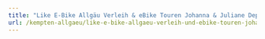 ```yaml
---
title: "Like E-Bike Allgäu Verleih & eBike Touren Johanna & Juliane Deppisch"
url: /kempten-allgaeu/like-e-bike-allgaeu-verleih-und-ebike-touren-johanna-und-juliane-deppisch/
---
```

